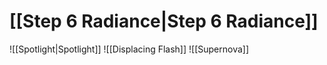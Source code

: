 # [[Step 6 Radiance|Step 6 Radiance]]
 ![[Spotlight|Spotlight]]
 ![[Displacing Flash]]
 ![[Supernova]]